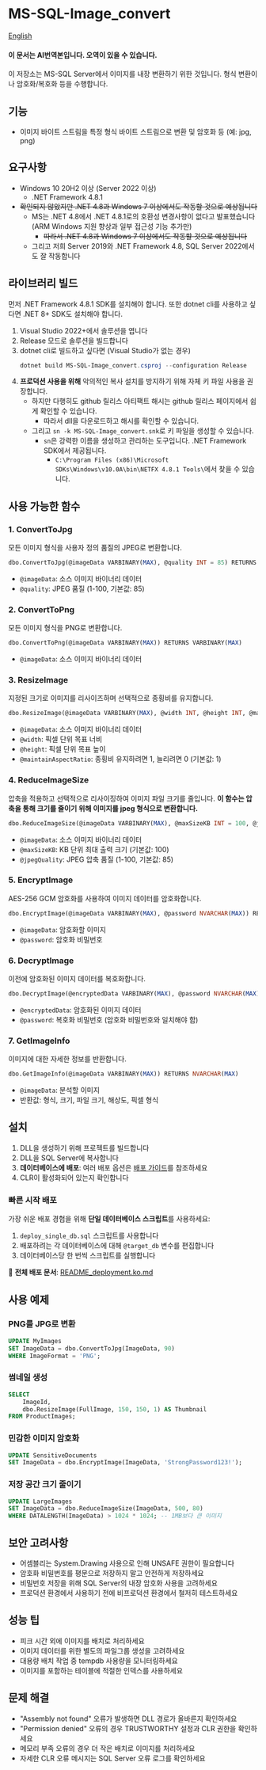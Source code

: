 # MS-SQL-Image_convert
[English](readme.md)
#### 이 문서는 AI번역본입니다. 오역이 있을 수 있습니다.
이 저장소는 MS-SQL Server에서 이미지를 내장 변환하기 위한 것입니다.
형식 변환이나 암호화/복호화 등을 수행합니다.

## 기능

- 이미지 바이트 스트림을 특정 형식 바이트 스트림으로 변환 및 암호화 등 (예: jpg, png)

## 요구사항

- Windows 10 20H2 이상 (Server 2022 이상)
  - .NET Framework 4.8.1
- ~~확인되지 않았지만 .NET 4.8과 Windows 7 이상에서도 작동할 것으로 예상됩니다~~
  - MS는 .NET 4.8에서 .NET 4.8.1로의 호환성 변경사항이 없다고 발표했습니다 (ARM Windows 지원 향상과 일부 접근성 기능 추가만)
    - ~~따라서 .NET 4.8과 Windows 7 이상에서도 작동할 것으로 예상됩니다~~
  - 그리고 저희 Server 2019와 .NET Framework 4.8, SQL Server 2022에서도 잘 작동합니다

## 라이브러리 빌드

먼저 .NET Framework 4.8.1 SDK를 설치해야 합니다.
또한 dotnet cli를 사용하고 싶다면 .NET 8+ SDK도 설치해야 합니다.

1. Visual Studio 2022+에서 솔루션을 엽니다
2. Release 모드로 솔루션을 빌드합니다
3. dotnet cli로 빌드하고 싶다면 (Visual Studio가 없는 경우)
   ```powershell
   dotnet build MS-SQL-Image_convert.csproj --configuration Release
   ```
4. **프로덕션 사용을 위해** 악의적인 복사 설치를 방지하기 위해 자체 키 파일 사용을 권장합니다.
    - 하지만 다행히도 github 릴리스 아티팩트 해시는 github 릴리스 페이지에서 쉽게 확인할 수 있습니다.
        - 따라서 dll을 다운로드하고 해시를 확인할 수 있습니다.
    - 그리고 `sn -k MS-SQL-Image_convert.snk`로 키 파일을 생성할 수 있습니다.
        - `sn`은 강력한 이름을 생성하고 관리하는 도구입니다. .NET Framework SDK에서 제공됩니다.
            - `C:\Program Files (x86)\Microsoft SDKs\Windows\v10.0A\bin\NETFX 4.8.1 Tools\`에서 찾을 수 있습니다.

## 사용 가능한 함수

### 1. ConvertToJpg
모든 이미지 형식을 사용자 정의 품질의 JPEG로 변환합니다.
```sql
dbo.ConvertToJpg(@imageData VARBINARY(MAX), @quality INT = 85) RETURNS VARBINARY(MAX)
```
- `@imageData`: 소스 이미지 바이너리 데이터
- `@quality`: JPEG 품질 (1-100, 기본값: 85)

### 2. ConvertToPng
모든 이미지 형식을 PNG로 변환합니다.
```sql
dbo.ConvertToPng(@imageData VARBINARY(MAX)) RETURNS VARBINARY(MAX)
```
- `@imageData`: 소스 이미지 바이너리 데이터

### 3. ResizeImage
지정된 크기로 이미지를 리사이즈하며 선택적으로 종횡비를 유지합니다.
```sql
dbo.ResizeImage(@imageData VARBINARY(MAX), @width INT, @height INT, @maintainAspectRatio BIT = 1) RETURNS VARBINARY(MAX)
```
- `@imageData`: 소스 이미지 바이너리 데이터
- `@width`: 픽셀 단위 목표 너비
- `@height`: 픽셀 단위 목표 높이
- `@maintainAspectRatio`: 종횡비 유지하려면 1, 늘리려면 0 (기본값: 1)

### 4. ReduceImageSize
압축을 적용하고 선택적으로 리사이징하여 이미지 파일 크기를 줄입니다.
**이 함수는 압축을 통해 크기를 줄이기 위해 이미지를 jpeg 형식으로 변환합니다.**
```sql
dbo.ReduceImageSize(@imageData VARBINARY(MAX), @maxSizeKB INT = 100, @jpegQuality INT = 85) RETURNS VARBINARY(MAX)
```
- `@imageData`: 소스 이미지 바이너리 데이터
- `@maxSizeKB`: KB 단위 최대 출력 크기 (기본값: 100)
- `@jpegQuality`: JPEG 압축 품질 (1-100, 기본값: 85)

### 5. EncryptImage
AES-256 GCM 암호화를 사용하여 이미지 데이터를 암호화합니다.
```sql
dbo.EncryptImage(@imageData VARBINARY(MAX), @password NVARCHAR(MAX)) RETURNS VARBINARY(MAX)
```
- `@imageData`: 암호화할 이미지
- `@password`: 암호화 비밀번호

### 6. DecryptImage
이전에 암호화된 이미지 데이터를 복호화합니다.
```sql
dbo.DecryptImage(@encryptedData VARBINARY(MAX), @password NVARCHAR(MAX)) RETURNS VARBINARY(MAX)
```
- `@encryptedData`: 암호화된 이미지 데이터
- `@password`: 복호화 비밀번호 (암호화 비밀번호와 일치해야 함)

### 7. GetImageInfo
이미지에 대한 자세한 정보를 반환합니다.
```sql
dbo.GetImageInfo(@imageData VARBINARY(MAX)) RETURNS NVARCHAR(MAX)
```
- `@imageData`: 분석할 이미지
- 반환값: 형식, 크기, 파일 크기, 해상도, 픽셀 형식

## 설치

1. DLL을 생성하기 위해 프로젝트를 빌드합니다
2. DLL을 SQL Server에 복사합니다
3. **데이터베이스에 배포**: 여러 배포 옵션은 [배포 가이드](README_deployment.md)를 참조하세요
4. CLR이 활성화되어 있는지 확인합니다

### 빠른 시작 배포

가장 쉬운 배포 경험을 위해 **단일 데이터베이스 스크립트**를 사용하세요:

1. `deploy_single_db.sql` 스크립트를 사용합니다
2. 배포하려는 각 데이터베이스에 대해 `@target_db` 변수를 편집합니다
3. 데이터베이스당 한 번씩 스크립트를 실행합니다

📖 **전체 배포 문서**: [README_deployment.ko.md](README_deployment.ko.md)

## 사용 예제

### PNG를 JPG로 변환
```sql
UPDATE MyImages
SET ImageData = dbo.ConvertToJpg(ImageData, 90)
WHERE ImageFormat = 'PNG';
```

### 썸네일 생성
```sql
SELECT 
    ImageId,
    dbo.ResizeImage(FullImage, 150, 150, 1) AS Thumbnail
FROM ProductImages;
```

### 민감한 이미지 암호화
```sql
UPDATE SensitiveDocuments
SET ImageData = dbo.EncryptImage(ImageData, 'StrongPassword123!');
```

### 저장 공간 크기 줄이기
```sql
UPDATE LargeImages
SET ImageData = dbo.ReduceImageSize(ImageData, 500, 80)
WHERE DATALENGTH(ImageData) > 1024 * 1024; -- 1MB보다 큰 이미지
```

## 보안 고려사항

- 어셈블리는 System.Drawing 사용으로 인해 UNSAFE 권한이 필요합니다
- 암호화 비밀번호를 평문으로 저장하지 말고 안전하게 저장하세요
- 비밀번호 저장을 위해 SQL Server의 내장 암호화 사용을 고려하세요
- 프로덕션 환경에서 사용하기 전에 비프로덕션 환경에서 철저히 테스트하세요

## 성능 팁

- 피크 시간 외에 이미지를 배치로 처리하세요
- 이미지 데이터를 위한 별도의 파일그룹 생성을 고려하세요
- 대용량 배치 작업 중 tempdb 사용량을 모니터링하세요
- 이미지를 포함하는 테이블에 적절한 인덱스를 사용하세요

## 문제 해결

- "Assembly not found" 오류가 발생하면 DLL 경로가 올바른지 확인하세요
- "Permission denied" 오류의 경우 TRUSTWORTHY 설정과 CLR 권한을 확인하세요
- 메모리 부족 오류의 경우 더 작은 배치로 이미지를 처리하세요
- 자세한 CLR 오류 메시지는 SQL Server 오류 로그를 확인하세요 